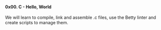#### 0x00. C - Hello, World

  We will learn to compile, link and assemble .c files, use the Betty linter and create scripts to manage them.
